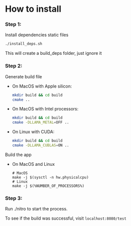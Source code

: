 # How to install

### Step 1:

Install dependencies static files

```zsh
./install_deps.sh
```

This will create a build_deps folder, just ignore it

### Step 2:

Generate build file
- On MacOS with Apple silicon:

    ```zsh
    mkdir build && cd build
    cmake ..
    ```

- On MacOS with Intel processors:
    ```zsh
    mkdir build && cd build
    cmake -DLLAMA_METAL=OFF .. 
    ```

- On Linux with CUDA:
    ```zsh
    mkdir build && cd build
    cmake -DLLAMA_CUBLAS=ON .. 
    ```


Build the app
- On MacOS and Linux
    ```
    # MacOS
    make -j $(sysctl -n hw.physicalcpu)
    # Linux
    make -j $(%NUMBER_OF_PROCESSORS%)
    ```

### Step 3:

Run ./nitro to start the process.

To see if the build was successful, visit `localhost:8080/test`
